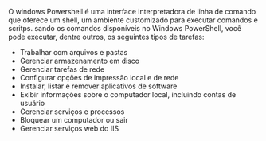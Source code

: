 
O windows Powershell é uma interface interpretadora de linha de comando que oferece um shell, um ambiente customizado para executar comandos e scritps.
sando os comandos disponíveis no Windows PowerShell, você pode executar, dentre outros, os seguintes tipos de tarefas:
- Trabalhar com arquivos e pastas
- Gerenciar armazenamento em disco
- Gerenciar tarefas de rede
- Configurar opções de impressão local e de rede
- Instalar, listar e remover aplicativos de software
- Exibir informações sobre o computador local, incluindo contas de usuário
- Gerenciar serviços e processos
- Bloquear um computador ou sair
- Gerenciar serviços web do IIS